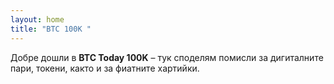 ```yaml
---
layout: home
title: "BTC 100K "
---
```


Добре дошли в **BTC Today 100K** – тук споделям помисли за дигиталните пари, токени, както и за фиатните хартийки.
